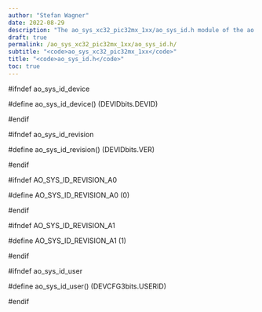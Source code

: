 ```yaml
---
author: "Stefan Wagner"
date: 2022-08-29
description: "The ao_sys_xc32_pic32mx_1xx/ao_sys_id.h module of the ao real-time operating system."
draft: true
permalink: /ao_sys_xc32_pic32mx_1xx/ao_sys_id.h/ 
subtitle: "<code>ao_sys_xc32_pic32mx_1xx</code>"
title: "<code>ao_sys_id.h</code>"
toc: true
---
```


#ifndef ao_sys_id_device

#define ao_sys_id_device()      (DEVIDbits.DEVID)

#endif

#ifndef ao_sys_id_revision

#define ao_sys_id_revision()    (DEVIDbits.VER)

#endif

#ifndef AO_SYS_ID_REVISION_A0

#define AO_SYS_ID_REVISION_A0   (0)

#endif

#ifndef AO_SYS_ID_REVISION_A1

#define AO_SYS_ID_REVISION_A1   (1)

#endif

#ifndef ao_sys_id_user

#define ao_sys_id_user()        (DEVCFG3bits.USERID)

#endif

